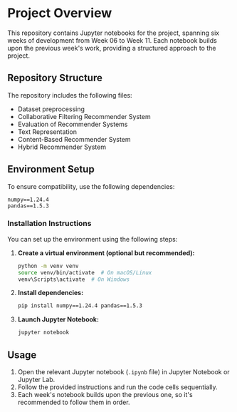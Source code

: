 # Project Overview

This repository contains Jupyter notebooks for the project, spanning six weeks of development from Week 06 to Week 11. Each notebook builds upon the previous week's work, providing a structured approach to the project.

## Repository Structure

The repository includes the following files:

- Dataset preprocessing
- Collaborative Filtering Recommender System
- Evaluation of Recommender Systems
- Text Representation
- Content-Based Recommender System
- Hybrid Recommender System

## Environment Setup

To ensure compatibility, use the following dependencies:

```
numpy==1.24.4
pandas==1.5.3
```

### Installation Instructions

You can set up the environment using the following steps:

1. **Create a virtual environment (optional but recommended):**
   ```sh
   python -m venv venv
   source venv/bin/activate  # On macOS/Linux
   venv\Scripts\activate  # On Windows
   ```

2. **Install dependencies:**
   ```sh
   pip install numpy==1.24.4 pandas==1.5.3
   ```

3. **Launch Jupyter Notebook:**
   ```sh
   jupyter notebook
   ```

## Usage
1. Open the relevant Jupyter notebook (`.ipynb` file) in Jupyter Notebook or Jupyter Lab.
2. Follow the provided instructions and run the code cells sequentially.
3. Each week's notebook builds upon the previous one, so it's recommended to follow them in order.

